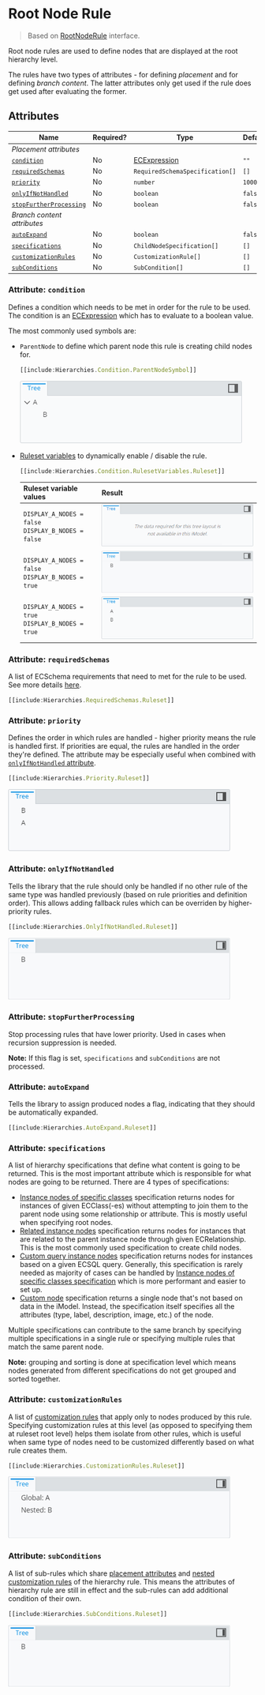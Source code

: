 # Root Node Rule

> Based on [RootNodeRule]($presentation-common) interface.

Root node rules are used to define nodes that are displayed at the root hierarchy level.

The rules have two types of attributes - for defining *placement* and for defining *branch content*. The latter attributes only get used if the rule does get used after evaluating the former.

## Attributes

| Name                                                        | Required? | Type                                              | Default |
| ----------------------------------------------------------- | --------- | ------------------------------------------------- | ------- |
| *Placement attributes*                                      |
| [`condition`](#attribute-condition)                         | No        | [ECExpression](./ECExpressions.md#rule-condition) | `""`    |
| [`requiredSchemas`](#attribute-requiredschemas)             | No        | `RequiredSchemaSpecification[]`                   | `[]`    |
| [`priority`](#attribute-priority)                           | No        | `number`                                          | `1000`  |
| [`onlyIfNotHandled`](#attribute-onlyifnothandled)           | No        | `boolean`                                         | `false` |
| [`stopFurtherProcessing`](#attribute-stopfurtherprocessing) | No        | `boolean`                                         | `false` |
| *Branch content attributes*                                 |
| [`autoExpand`](#attribute-autoexpand)                       | No        | `boolean`                                         | `false` |
| [`specifications`](#attribute-specifications)               | No        | `ChildNodeSpecification[]`                        | `[]`    |
| [`customizationRules`](#attribute-customizationrules)       | No        | `CustomizationRule[]`                             | `[]`    |
| [`subConditions`](#attribute-subconditions)                 | No        | `SubCondition[]`                                  | `[]`    |

### Attribute: `condition`

Defines a condition which needs to be met in order for the rule to be used. The condition is an [ECExpression](./ECExpressions.md#rule-condition) which has to evaluate to a boolean value.

The most commonly used symbols are:

- `ParentNode` to define which parent node this rule is creating child nodes for.

  ```ts
  [[include:Hierarchies.Condition.ParentNodeSymbol]]
  ```

  ![Example of using ParentNode symbol in rule condition](./media/hierarchy-with-parentnode-symbol-in-condition.png)

- [Ruleset variables](../Advanced/RulesetVariables.md#using-variables-in-rule-condition) to  dynamically enable / disable the rule.

  ```ts
  [[include:Hierarchies.Condition.RulesetVariables.Ruleset]]
  ```

  | Ruleset variable values                                  | Result                                                                                                                           |
  | -------------------------------------------------------- | -------------------------------------------------------------------------------------------------------------------------------- |
  | `DISPLAY_A_NODES = false`<br />`DISPLAY_B_NODES = false` | ![Example of using ruleset variables in rule condition](./media/hierarchy-with-ruleset-variables-in-condition-none-set.png)      |
  | `DISPLAY_A_NODES = false`<br />`DISPLAY_B_NODES = true`  | ![Example of using ruleset variables in rule condition](./media/hierarchy-with-ruleset-variables-in-condition-partially-set.png) |
  | `DISPLAY_A_NODES = true`<br />`DISPLAY_B_NODES = true`   | ![Example of using ruleset variables in rule condition](./media/hierarchy-with-ruleset-variables-in-condition-all-set.png)       |

### Attribute: `requiredSchemas`

A list of ECSchema requirements that need to met for the rule to be used. See more details [here](../Advanced/SchemaRequirements.md).

```ts
[[include:Hierarchies.RequiredSchemas.Ruleset]]
```

### Attribute: `priority`

Defines the order in which rules are handled - higher priority means the rule is handled first. If priorities are equal, the rules are handled in the order they're defined. The attribute may be especially useful when combined with [`onlyIfNotHandled` attribute](#attribute-onlyifnothandled).

```ts
[[include:Hierarchies.Priority.Ruleset]]
```

![Example of using priority attribute](./media/hierarchy-with-priority-attribute.png)

### Attribute: `onlyIfNotHandled`

Tells the library that the rule should only be handled if no other rule of the same type was handled previously (based on rule priorities and definition order). This allows adding fallback rules which can be overriden by higher-priority rules.

```ts
[[include:Hierarchies.OnlyIfNotHandled.Ruleset]]
```

![Example of using onlyIfNotHandled attribute](./media/hierarchy-with-onlyifnothandled-attribute.png)

### Attribute: `stopFurtherProcessing`

Stop processing rules that have lower priority. Used in cases when recursion suppression is needed.

**Note:** If this flag is set, `specifications` and `subConditions` are not processed.

### Attribute: `autoExpand`

Tells the library to assign produced nodes a flag, indicating that they should be automatically expanded.

```ts
[[include:Hierarchies.AutoExpand.Ruleset]]
```

### Attribute: `specifications`

A list of hierarchy specifications that define what content is going to be returned. This is the most important attribute which is responsible for what nodes are going to be returned. There are 4 types of specifications:

- [Instance nodes of specific classes](./InstanceNodesOfSpecificClasses.md) specification returns nodes for instances of given ECClass(-es) without attempting to join them to the parent node using some relationship or attribute. This is mostly useful when specifying root nodes.
- [Related instance nodes](./RelatedInstanceNodes.md) specification returns nodes for instances that are related to the parent instance node through given ECRelationship. This is the most commonly used specification to create child nodes.
- [Custom query instance nodes](./CustomQueryInstanceNodes.md) specification returns nodes for instances based on a given ECSQL query. Generally, this specification is rarely needed as majority of cases can be handled by [Instance nodes of specific classes specification](./InstanceNodesOfSpecificClasses.md) which is more performant and easier to set up.
- [Custom node](./CustomNode.md) specification returns a single node that's not based on data in the iModel. Instead, the specification itself specifies all the attributes (type, label, description, image, etc.) of the node.

Multiple specifications can contribute to the same branch by specifying multiple specifications in a single rule or specifying multiple rules that match the same parent node.

**Note:** grouping and sorting is done at specification level which means nodes generated from different specifications do not get grouped and sorted together.

### Attribute: `customizationRules`

A list of [customization rules](./index.md#hierarchy-customization) that apply only to nodes produced by this rule. Specifying customization rules at this level (as opposed to specifying them at ruleset root level) helps them isolate from other rules, which is useful when same type of nodes need to be customized differently based on what rule creates them.

```ts
[[include:Hierarchies.CustomizationRules.Ruleset]]
```

![Example of using customizationRules attribute](./media/hierarchy-with-customizationrules-attribute.png)

### Attribute: `subConditions`

A list of sub-rules which share [placement attributes](#placement-attributes) and [nested customization rules](#attribute-customizationrules) of the hierarchy rule. This means the attributes of hierarchy rule are still in effect and the sub-rules can add additional condition of their own.

```ts
[[include:Hierarchies.SubConditions.Ruleset]]
```

![Example of using subConditions attribute](./media/hierarchy-with-subconditions-attribute.png)
